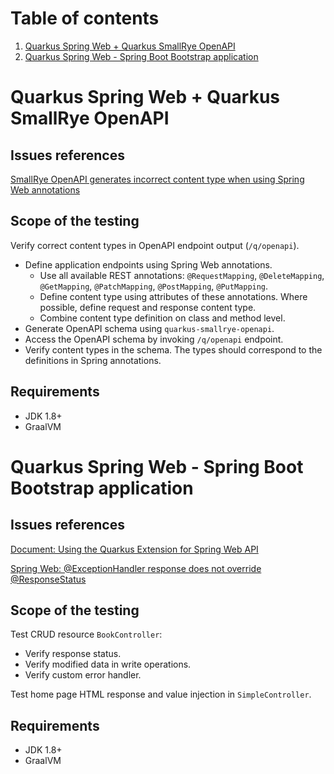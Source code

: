 # Table of contents
1. [Quarkus Spring Web + Quarkus SmallRye OpenAPI](#quarkus-spring-web--quarkus-smallrye-openapi)
1. [Quarkus Spring Web - Spring Boot Bootstrap application](#quarkus-spring-web---spring-boot-bootstrap-application)

# Quarkus Spring Web + Quarkus SmallRye OpenAPI

## Issues references
[SmallRye OpenAPI generates incorrect content type when using Spring Web annotations](https://issues.redhat.com/browse/QUARKUS-849)

## Scope of the testing
Verify correct content types in OpenAPI endpoint output (`/q/openapi`).
- Define application endpoints using Spring Web annotations.
    - Use all available REST annotations: `@RequestMapping`, `@DeleteMapping`, `@GetMapping`, `@PatchMapping`, `@PostMapping`, `@PutMapping`.
    - Define content type using attributes of these annotations. Where possible, define request and response content type.
    - Combine content type definition on class and method level.
- Generate OpenAPI schema using `quarkus-smallrye-openapi`.
- Access the OpenAPI schema by invoking `/q/openapi` endpoint.
- Verify content types in the schema. The types should correspond to the definitions in Spring annotations.

## Requirements
- JDK 1.8+
- GraalVM

# Quarkus Spring Web - Spring Boot Bootstrap application

## Issues references
[Document: Using the Quarkus Extension for Spring Web API](https://issues.redhat.com/browse/QUARKUS-185)

[Spring Web: @ExceptionHandler response does not override @ResponseStatus](https://github.com/quarkusio/quarkus/issues/16321)

## Scope of the testing
Test CRUD resource `BookController`:
- Verify response status.
- Verify modified data in write operations.
- Verify custom error handler.

Test home page HTML response and value injection in `SimpleController`.

## Requirements
- JDK 1.8+
- GraalVM
